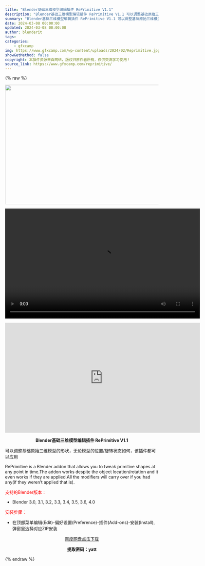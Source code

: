 ```yaml
---
title: "Blender基础三维模型编辑插件 RePrimitive V1.1"
description: "Blender基础三维模型编辑插件 RePrimitive V1.1 可以调整基础原始三维模型的形状，无论模型的位置/旋转状态如何，该插件都可以应用 RePrimitive is a Blender ..."
summary: "Blender基础三维模型编辑插件 RePrimitive V1.1 可以调整基础原始三维模型的形状，无论模型的位置/旋转状态如何，该插件都可以应用 RePrimitive is a Blender ..."
date: 2024-03-08 00:00:00
updated: 2024-03-08 00:00:00
author: blenderit
tags: 
categories:
    - gfxcamp
img: https://www.gfxcamp.com/wp-content/uploads/2024/02/Reprimitive.jpg
showGetMethod: false
copyright: 本插件资源来自网络，版权归原作者所有，仅供交流学习使用！
source_link: https://www.gfxcamp.com/reprimitive/
---
```


{% raw %}
<div><p><img decoding="async" class="aligncenter size-full wp-image-118759" src="https://www.gfxcamp.com/wp-content/uploads/2024/02/Reprimitive.jpg" data-src="https://www.gfxcamp.com/wp-content/uploads/2024/02/Reprimitive.jpg" alt="" width="640" height="391" data-srcset="https://www.gfxcamp.com/wp-content/uploads/2024/02/Reprimitive.jpg 640w, https://www.gfxcamp.com/wp-content/uploads/2024/02/Reprimitive-150x92.jpg 150w" data-sizes="(max-width: 640px) 100vw, 640px"><br>
</p><center><div style="width: 640px;" class="wp-video"><!--[if lt IE 9]><script>document.createElement('video');</script><![endif]-->
<video class="wp-video-shortcode" id="video-118757-1" width="640" height="360" preload="true" controls="controls"><source type="video/mp4" src="http://cloud.video.taobao.com/play/u/null/p/1/e/6/t/1/451333411073.mp4?_=1"></source><a href="http://cloud.video.taobao.com/play/u/null/p/1/e/6/t/1/451333411073.mp4">http://cloud.video.taobao.com/play/u/null/p/1/e/6/t/1/451333411073.mp4</a></video></div></center><p style="text-align: center;"><iframe loading="lazy" src="https://player.youku.com/embed/XNjM3ODU5MzIwMA==" width="640" height="360" frameborder="0" allowfullscreen="allowfullscreen" data-mce-fragment="1"></iframe></p><p style="text-align: center;"><strong>Blender基础三维模型编辑插件 RePrimitive V1.1</strong></p><p>可以调整基础原始三维模型的形状，无论模型的位置/旋转状态如何，该插件都可以应用</p><p>RePrimitive is a Blender addon that allows you to tweak primitive shapes at any point in time.The addon works despite the object location/rotation and it even works if they are applied.All the modifiers will carry over if you had any(if they weren’t applied that is).</p><p style="text-align: left;"><span style="color: #ff0000;">支持的Blender版本：</span></p><ul>
<li style="text-align: left;">Blender 3.0, 3.1, 3.2, 3.3, 3.4, 3.5, 3.6, 4.0</li>
</ul><p style="text-align: left;"><span style="color: #ff0000;">安装步骤：</span></p><ul>
<li>在顶部菜单编辑(Edit)-偏好设置(Preference)-插件(Add-ons)-安装(Install),弹窗里选择对应ZIP安装</li>
</ul><p style="text-align: center;"><a class="maxbutton-3 maxbutton maxbutton-baidu" target="_blank" rel="noopener" href="https://pan.baidu.com/s/1NmWAdxumyVIwdOb5BpO2Ow?pwd=yatt"><span class="mb-text">百度网盘点击下载</span></a></p><p style="text-align: center;"><strong>提取密码：yatt</strong></p></div>
<div style="display: none">gfxcamp</div>
{% endraw %}